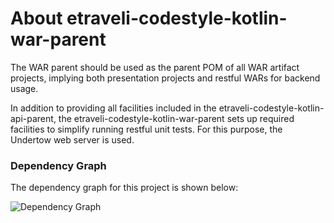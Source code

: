 # About etraveli-codestyle-kotlin-war-parent

The WAR parent should be used as the parent POM of all WAR artifact projects, implying both presentation
projects and restful WARs for backend usage.

In addition to providing all facilities included in the etraveli-codestyle-kotlin-api-parent, the 
etraveli-codestyle-kotlin-war-parent sets up required facilities to simplify running restful unit tests. 
For this purpose, the Undertow web server is used.

### Dependency Graph

The dependency graph for this project is shown below:

![Dependency Graph](./images/dependency_graph.png)